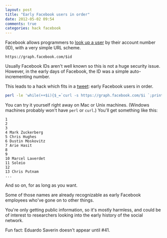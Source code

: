 ```yaml
---
layout: post
title: "Early Facebook users in order"
date: 2012-05-02 09:54
comments: true
categories: hack facebook
---
```

Facebook allows programmers to [look up a user](https://developers.facebook.com/docs/reference/api/user/) by their account number (ID), 
with a very simple URL scheme. 

```
https://graph.facebook.com/$id
```

Usually Facebook IDs aren't well known so this is not a huge security issue. However, in the early days of Facebook, 
the ID was a simple auto-incrementing number. 

This leads to a hack which fits in a [tweet](https://twitter.com/flipzagging/status/197730897494163456): early Facebook users in order.

``` sh
perl -le 'while(++$i){$_=`curl -s https://graph.facebook.com/$i `;print "$i ", $_=~/name":"([^""]+)/}'
```

<!-- more -->
You can try it yourself right away on Mac or Unix machines. (Windows machines probably won't have `perl` or `curl`.) 
You'll get something like this:

``` 
1 
2 
3 
4 Mark Zuckerberg
5 Chris Hughes
6 Dustin Moskovitz
7 Arie Hasit
8 
9 
10 Marcel Laverdet
11 Soleio
12 
13 Chris Putnam
...
```

And so on, for as long as you want. 

Some of those names are already recognizable as early Facebook employees who've gone on to other things.

You're only getting public information, so it's mostly harmless, and could be of interest
to researchers looking into the early history of the social network. 

Fun fact: Eduardo Saverin doesn't appear until #41.
